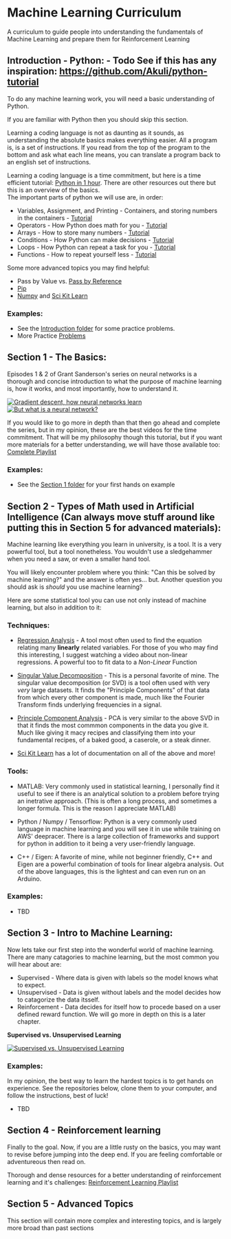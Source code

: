 # Machine Learning Curriculum
A curriculum to guide people into understanding the fundamentals of Machine Learning and prepare them for Reinforcement Learning

## Introduction - Python: - Todo See if this has any inspiration: https://github.com/Akuli/python-tutorial
To do any machine learning work, you will need a basic understanding of Python. 

If you are familiar with Python then you should skip this section.

Learning a coding language is not as daunting as it sounds, as understanding the absolute basics makes everything easier. All a program is, is a set of instructions. If you read from the top of the program to the bottom and ask what each line means, you can translate a program back to an english set of instructions.

Learning a coding language is a time commitment, but here is a time efficient tutorial: [Python in 1 hour](https://www.youtube.com/watch?v=kqtD5dpn9C8&ab_channel=ProgrammingwithMosh). There are other resources out there but this is an overview of the basics.
<br/>
The important parts of python we will use are, in order:

 * Variables, Assignment, and Printing - Containers, and storing numbers in the containers - [Tutorial](https://www.pythontutorial.net/python-basics/python-variables/)
 * Operators - How Python does math for you - [Tutorial](https://www.tutorialspoint.com/python/python_basic_operators.htm)
 * Arrays - How to store many numbers - [Tutorial](https://www.w3schools.com/python/python_arrays.asp)
 * Conditions - How Python can make decisions - [Tutorial](https://www.w3schools.com/python/python_conditions.asp)
 * Loops - How Python can repeat a task for you - [Tutorial](https://www.w3schools.com/python/python_for_loops.asp)
 * Functions - How to repeat yourself less - [Tutorial](https://www.w3schools.com/python/python_conditions.asp)

Some more advanced topics you may find helpful:

 * Pass by Value vs. [Pass by Reference](https://www.geeksforgeeks.org/pass-by-reference-vs-value-in-python/)
 * [Pip](https://realpython.com/lessons/what-is-pip-overview/)
 * [Numpy](https://numpy.org/doc/stable/index.html) and [Sci Kit Learn](https://realpython.com/python-pass-by-reference/)

### Examples: 
 * See the [Introduction folder](https://github.com/DeepRacer-Calgary/Machine-Learning-Curriculum/tree/main/Section%201%20-%20The%20Basics) for some practice problems.
 * More Practice [Problems](https://www.w3resource.com/python-exercises/python-basic-exercises.php)

## Section 1 - The Basics:
Episodes 1 & 2 of Grant Sanderson's series on neural networks is a thorough and concise introduction to what the purpose of machine learning is, how it works, and most importantly, how to understand it.

[![Gradient descent, how neural networks learn](https://img.youtube.com/vi/aircAruvnKk/0.jpg)](https://www.youtube.com/watch?v=aircAruvnKk)
[![But what is a neural network?](https://img.youtube.com/vi/IHZwWFHWa-w/0.jpg)](https://www.youtube.com/watch?v=IHZwWFHWa-w)

If you would like to go more in depth than that then go ahead and complete the series, but in my opinion, these are the best videos for the time commitment. That will be my philosophy though this tutorial, but if you want more materials for a better understanding, we will have those available too: [Complete Playlist](https://www.youtube.com/playlist?list=PLZHQObOWTQDNU6R1_67000Dx_ZCJB-3pi)

### Examples: 
 * See the [Section 1 folder](https://github.com/DeepRacer-Calgary/Machine-Learning-Curriculum/tree/main/Section%201%20-%20The%20Basics) for your first hands on example


## Section 2 - Types of Math used in Artificial Intelligence (Can always move stuff around like putting this in Section 5 for advanced materials):

Machine learning like everything you learn in university, is a tool. It is a very powerful tool, but a tool nonetheless. You wouldn't use a sledgehammer when you need a saw, or even a smaller hand tool.

You will likely encounter problem where you think: "Can this be solved by machine learning?" and the answer is often yes... but. Another question you should ask is *should* you use machine learning?

Here are some statistical tool you can use not only instead of machine learning, but also in addition to it:

### Techniques:

 * [Regression Analysis](https://www.youtube.com/watch?v=vPde9bYrr80) - A tool most often used to find the equation relating many **linearly** related variables. For those of you who may find this interesting, I suggest watching a video about non-linear regressions. A powerful too to fit data to a *Non-Linear* Function

 * [Singular Value Decomposition](https://www.youtube.com/watch?v=gXbThCXjZFM&ab_channel=SteveBrunton) - This is a personal favorite of mine. The singular value decomposition (or SVD) is a tool often used with very *very* large datasets. It finds the "Principle Components" of that data from which every other component is made, much like the Fourier Transform finds underlying frequencies in a signal.

 * [Principle Component Analysis](https://www.youtube.com/watch?v=HMOI_lkzW08&ab_channel=StatQuestwithJoshStarmer) - PCA is very similar to the above SVD in that it finds the most commmon components in the data you give it. Much like giving it macy recipes and classifying them into your fundamental recipes, of a baked good, a caserole, or a steak dinner. 
 
 * [Sci Kit Learn](https://realpython.com/python-pass-by-reference/) has a lot of documentation on all of the above and more!


### Tools:

 * MATLAB: Very commonly used in statistical learning, I personally find it useful to see if there is an analytical solution to a problem before trying an inetrative approach. (This is often a long process, and sometimes a longer formula. This is the reason I appreciate MATLAB)

 * Python / Numpy / Tensorflow: Python is a very commonly used language in machine learning and you will see it in use while training on AWS' deepracer. There is a large collection of frameworks and support for python in addition to it being a very user-friendly language.

 * C++ / Eigen: A favorite of mine, while not beginner friendly, C++ and Eigen are a powerful combination of tools for linear algebra analysis. Out of the above languages, this is the lightest and can even run on an Arduino.


### Examples: 
 * TBD


## Section 3 - Intro to Machine Learning:
Now lets take our first step into the wonderful world of machine learning. There are many catagories to machine learning, but the most common you will hear about are:
 * Supervised - Where data is given with labels so the model knows what to expect.
 * Unsupervised - Data is given without labels and the model decides how to catagorize the data itsself.
 * Reinforcement - Data decides for itself how to procede based on a user defined reward function. We will go more in depth on this is a later chapter.

**Supervised vs. Unsupervised Learning**

[![Supervised vs. Unsupervised Learning](https://img.youtube.com/vi/rHeaoaiBM6Y/0.jpg)](https://www.youtube.com/watch?v=rHeaoaiBM6Y&list=WL&index=1&ab_channel=EyeonTech)

### Examples:
In my opinion, the best way to learn the hardest topics is to get hands on experience. See the repositories below, clone them to your computer, and follow the instructions, best of luck!
 * TBD


## Section 4 - Reinforcement learning
Finally to the goal. Now, if you are a little rusty on the basics, you may want to revise before jumping into the deep end. If you are feeling comfortable or adventureous then read on. 


Thorough and dense resources for a better understanding of reinforcement learning and it's challenges: [Reinforcement Learning Playlist](https://www.youtube.com/playlist?list=PLMrJAkhIeNNQe1JXNvaFvURxGY4gE9k74)



## Section 5 - Advanced Topics
This section will contain more complex and interesting topics, and is largely more broad than past sections
